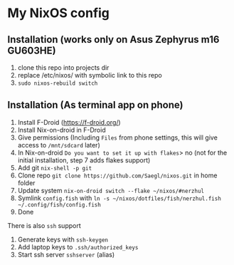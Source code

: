 # My NixOS config
## Installation (works only on Asus Zephyrus m16 GU603HE)

1. clone this repo into projects dir
2. replace /etc/nixos/ with symbolic link to this repo
3. `sudo nixos-rebuild switch`

## Installation (As terminal app on phone)

1. Install F-Droid (https://f-droid.org/)
2. Install Nix-on-droid in F-Droid
3. Give permissions (Including `Files` from phone settings, this will give
   access to `/mnt/sdcard` later)
4. In Nix-on-droid `Do you want to set it up with flakes`> no (not for the
   initial installation, step 7 adds flakes support)
5. Add git `nix-shell -p git`
6. Clone repo `git clone https://github.com/Saegl/nixos.git` in home folder
7. Update system `nix-on-droid switch --flake ~/nixos/#nerzhul`
8. Symlink `config.fish` with `ln -s ~/nixos/dotfiles/fish/nerzhul.fish ~/.config/fish/config.fish`
8. Done

There is also `ssh` support
1. Generate keys with `ssh-keygen`
2. Add laptop keys to `.ssh/authorized_keys`
3. Start ssh server `sshserver` (alias)

